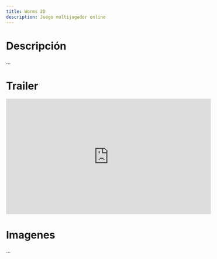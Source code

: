 ```yaml
---
title: Worms 2D
description: Juego multijugador online
---
```


<!-- ##################################################################### -->

# Descripción

...

<!-- ##################################################################### -->

# Trailer

<iframe src="https://www.youtube.com/watch?v=cXs05yU9hYE" 
    width="560" 
    height="315"
    frameborder="0" 
    allowfullscreen>
</iframe>

<!-- ##################################################################### -->

# Imagenes

...

<!-- ##################################################################### -->
